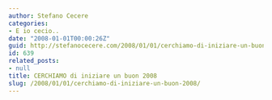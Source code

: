 ```yaml
---
author: Stefano Cecere
categories:
- E io cecio..
date: "2008-01-01T00:00:26Z"
guid: http://stefanocecere.com/2008/01/01/cerchiamo-di-iniziare-un-buon-2008/
id: 639
related_posts:
- null
title: CERCHIAMO di iniziare un buon 2008
slug: /2008/01/01/cerchiamo-di-iniziare-un-buon-2008/
---
```



